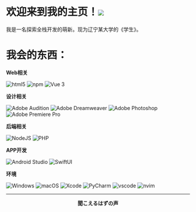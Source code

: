 # 欢迎来到我的主页！![](https://visitor-badge.laobi.icu/badge?page_id=JamXi233.readme)

我是一名探索全栈开发的萌新。现为辽宁某大学的《学生》。

# 我会的东西：

**Web相关**
<p>
  <img alt="html5" src="https://img.shields.io/badge/-HTML5-E34F26?style=flat-square&logo=html5&logoColor=white" />
  <img alt="npm" src="https://img.shields.io/badge/-NPM-CB3837?style=flat-square&logo=npm&logoColor=white" />
  <img alt="Vue 3" src="https://img.shields.io/badge/-Vue-5BA17F?style=flat-square&logo=vue.js&logoColor=white" />
</p>

**设计相关**
<p>
  <img alt="Adobe Audition" src="https://img.shields.io/badge/-Adobe Audition-9999FF?style=flat-square&logo=Adobe Audition&logoColor=white" />
  <img alt="Adobe Dreamweaver" src="https://img.shields.io/badge/-Adobe Dreamweaver-FF61F6?style=flat-square&logo=Adobe Dreamweaver&logoColor=white" />
  <img alt="Adobe Photoshop" src="https://img.shields.io/badge/-Adobe Photoshop-31A8FF?style=flat-square&logo=Adobe Photoshop&logoColor=white" />
  <img alt="Adobe Premiere Pro" src="https://img.shields.io/badge/-Adobe Premiere Pro-C9C9FF?style=flat-square&logo=Adobe Premiere Pro&logoColor=white" />
</p>

**后端相关**
<p>
  <img alt="NodeJS" src="https://img.shields.io/badge/-NodeJS-43853d?style=flat-square&logo=Node.js&logoColor=white" />
  <img alt="PHP" src="https://img.shields.io/badge/-PHP-7075a9?style=flat-square&logo=php&logoColor=white" />
</p>

**APP开发**
<p>
  <img alt="Android Studio" src="https://img.shields.io/badge/-Android Studio-2DCC74?style=flat-square&logo=Android Studio&logoColor=white" />
  <img alt="SwiftUI" src="https://img.shields.io/badge/-SwiftUI-EB543A?style=flat-square&logo=swift&logoColor=white" />
</p>

**环境**
<p>
  <img alt="Windows" src="https://img.shields.io/badge/-Windows-009?style=flat-square&logo=windows&logoColor=white" />
  <img alt="macOS" src="https://img.shields.io/badge/-macOS-333?style=flat-square&logo=apple&logoColor=white" />
  <img alt="Xcode" src="https://img.shields.io/badge/-Xcode-1876e4?style=flat-square&logo=xcode&logoColor=white" />
  <img alt="PyCharm" src="https://img.shields.io/badge/-PyCharm-000000?style=flat-square&logo=PyCharm&logoColor=white" />
  <img alt="vscode" src="https://img.shields.io/badge/Visual%20Studio%20Code-blue?style=flat-square&logo=visual-studio-code&logoColor=ffffff" />
  <img alt="nvim" src="https://img.shields.io/badge/NeoVim-649047?style=flat-square&logo=neovim&logoColor=ffffff" />
</p>

------------

<p align=center><strong>聞こえるはずの声</strong></p>
